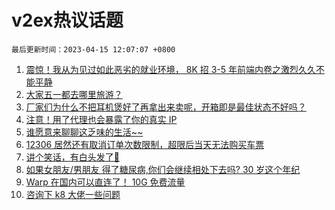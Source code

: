 # v2ex热议话题

`最后更新时间：2023-04-15 12:07:07 +0800`

1. [震惊！我从为见过如此恶劣的就业环境， 8K 招 3-5 年前端内卷之激烈久久不能平静](https://www.v2ex.com/t/932520)
1. [大家五一都去哪里旅游？](https://www.v2ex.com/t/932494)
1. [厂家们为什么不把耳机煲好了再拿出来卖呢，开箱即是最佳状态不好吗？](https://www.v2ex.com/t/932605)
1. [注意！用了代理也会暴露了你的真实 IP](https://www.v2ex.com/t/932532)
1. [谁愿意来聊聊这乏味的生活~~](https://www.v2ex.com/t/932563)
1. [12306 居然还有取消订单次数限制，超限后当天无法购买车票](https://www.v2ex.com/t/932535)
1. [讲个笑话，有白头发了🥵](https://www.v2ex.com/t/932623)
1. [如果女朋友/男朋友 得了糖尿病,你们会继续相处下去吗?
30 岁这个年纪](https://www.v2ex.com/t/932584)
1. [Warp 在国内可以直连了！ 10G 免费流量](https://www.v2ex.com/t/932585)
1. [咨询下 k8 大佬一些问题](https://www.v2ex.com/t/932533)

